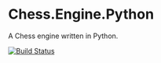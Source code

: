 # Chess.Engine.Python

A Chess engine written in Python.

[![Build Status](https://travis-ci.org/virtualmadden/Chess.Engine.Python.svg?branch=master)](https://travis-ci.org/virtualmadden/Chess.Engine.Python)